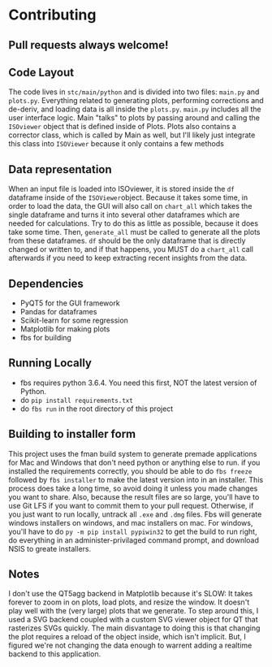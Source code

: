 # Contributing
## Pull requests always welcome!

## Code Layout
The code lives in `stc/main/python` and is divided into two files: `main.py` and `plots.py`. Everything related to generating plots, performing corrections and de-deriv, and loading data is all inside the `plots.py`. `main.py` includes all the user interface logic. Main "talks" to plots by passing around and calling the `ISOviewer` object that is defined inside of Plots. Plots also contains a corrector class, which is called by Main as well, but I'll likely just integrate this class into `ISOViewer` because it only contains a few methods

## Data representation
When an input file is loaded into ISOviewer, it is stored inside the `df` dataframe inside of the `ISOViewer`object. Because it takes some time, in order to load the data, the GUI will also call on `chart_all` which takes the single dataframe and turns it into several other dataframes which are needed for calculations. Try to do this as little as possible, because it does take some time. Then, `generate_all` must be called to generate all the plots from these dataframes. `df` should be the only dataframe that is directly changed or written to, and if that happens, you MUST do a `chart_all` call afterwards if you need to keep extracting recent insights from the data.

## Dependencies 
* PyQT5 for the GUI framework
* Pandas for dataframes
* Scikit-learn for some regression
* Matplotlib for making plots
* fbs for building

## Running Locally
* fbs requires python 3.6.4. You need this first, NOT the latest version of Python.
* do `pip install requirements.txt`
* do `fbs run` in the root directory of this project

## Building to installer form
This project uses the fman build system to generate premade applications for Mac and Windows that don't need python or anything else to run. if you installed the requirements correctly, you should be able to do `fbs freeze` followed by `fbs installer` to make the latest version into in an installer. This process does take a long time, so avoid doing it unless you made changes you want to share. Also, because the result files are so large, you'll have to use Git LFS if you want to commit them to your pull request. Otherwise, if you just want to run locally, untrack all `.exe` and `.dmg` files. Fbs will generate windows installers on windows, and mac installers on mac. For windows, you'll have to do `py -m pip install pypiwin32` to get the build to run right, do everything in an administer-privilaged command prompt, and download NSIS to greate installers. 

## Notes
I don't use the QT5agg backend in Matplotlib because it's SLOW: It takes forever to zoom in on plots, load plots, and resize the window. It doesn't play well with the (very large) plots that we generate. To step around this, I used a SVG backend coupled with a custom SVG viewer object for QT that rasterizes SVGs quickly. The main disvantage to doing this is that changing the plot requires a reload of the object inside, which isn't implicit. But, I figured we're not changing the data enough to warrent adding a realtime backend to this application.